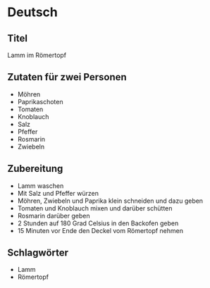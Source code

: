 # Deutsch

## Titel

Lamm im Römertopf

## Zutaten für zwei Personen

* Möhren
* Paprikaschoten
* Tomaten
* Knoblauch
* Salz
* Pfeffer
* Rosmarin
* Zwiebeln

## Zubereitung

* Lamm waschen
* Mit Salz und Pfeffer würzen
* Möhren, Zwiebeln und Paprika klein schneiden und dazu geben
* Tomaten und Knoblauch mixen und darüber schütten
* Rosmarin darüber geben
* 2 Stunden auf 180 Grad Celsius in den Backofen geben
* 15 Minuten vor Ende den Deckel vom Römertopf nehmen

## Schlagwörter

* Lamm
* Römertopf
